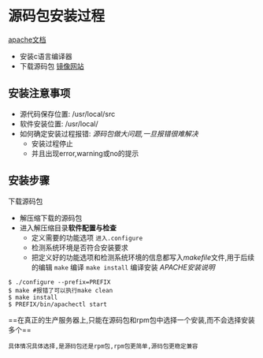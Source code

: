 # 源码包安装过程
[apache文档](https://httpd.apache.org/docs/2.4/install.html)
* 安装c语言编译器
* 下载源码包
 [镜像网站](http://mirror.bit.edu.cn/apache/httpd/)

## 安装注意事项
* 源代码保存位置: /usr/local/src
* 软件安装位置: /usr/local/
* 如何确定安装过程报错: _源码包做大问题,一旦报错很难解决_
    * 安装过程停止
    * 并且出现error,warning或no的提示

## 安装步骤
 下载源码包
* 解压缩下载的源码包
* 进入解压缩目录**软件配置与检查**
  * 定义需要的功能选项 `进入.configure`
  * 检测系统环境是否符合安装要求
  * 把定义好的功能选项和检测系统环境的信息都写入*makefile*文件,用于后续的编辑
`make` 编译 `make install` 编译安装
_APACHE安装说明_
```INSTALL
$ ./configure --prefix=PREFIX
$ make #报错了可以执行make clean
$ make install
$ PREFIX/bin/apachectl start
```
==在真正的生产服务器上,只能在源码包和rpm包中选择一个安装,而不会选择安装多个==

    具体情况具体选择,是源码包还是rpm包,rpm包更简单,源码包更稳定兼容
